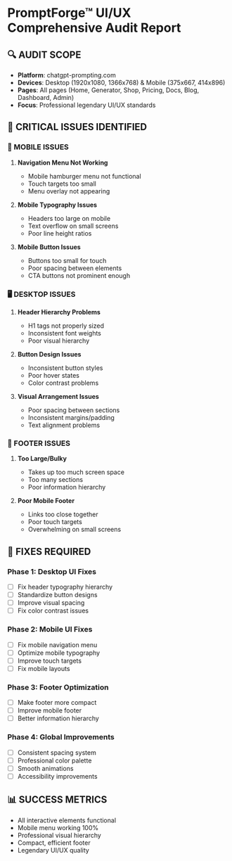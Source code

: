 # PromptForge™ UI/UX Comprehensive Audit Report

## 🔍 AUDIT SCOPE
- **Platform**: chatgpt-prompting.com
- **Devices**: Desktop (1920x1080, 1366x768) & Mobile (375x667, 414x896)
- **Pages**: All pages (Home, Generator, Shop, Pricing, Docs, Blog, Dashboard, Admin)
- **Focus**: Professional legendary UI/UX standards

## 🚨 CRITICAL ISSUES IDENTIFIED

### 📱 MOBILE ISSUES
1. **Navigation Menu Not Working**
   - Mobile hamburger menu not functional
   - Touch targets too small
   - Menu overlay not appearing

2. **Mobile Typography Issues**
   - Headers too large on mobile
   - Text overflow on small screens
   - Poor line height ratios

3. **Mobile Button Issues**
   - Buttons too small for touch
   - Poor spacing between elements
   - CTA buttons not prominent enough

### 🖥️ DESKTOP ISSUES
1. **Header Hierarchy Problems**
   - H1 tags not properly sized
   - Inconsistent font weights
   - Poor visual hierarchy

2. **Button Design Issues**
   - Inconsistent button styles
   - Poor hover states
   - Color contrast problems

3. **Visual Arrangement Issues**
   - Poor spacing between sections
   - Inconsistent margins/padding
   - Text alignment problems

### 🦶 FOOTER ISSUES
1. **Too Large/Bulky**
   - Takes up too much screen space
   - Too many sections
   - Poor information hierarchy

2. **Poor Mobile Footer**
   - Links too close together
   - Poor touch targets
   - Overwhelming on small screens

## 🎯 FIXES REQUIRED

### Phase 1: Desktop UI Fixes
- [ ] Fix header typography hierarchy
- [ ] Standardize button designs
- [ ] Improve visual spacing
- [ ] Fix color contrast issues

### Phase 2: Mobile UI Fixes
- [ ] Fix mobile navigation menu
- [ ] Optimize mobile typography
- [ ] Improve touch targets
- [ ] Fix mobile layouts

### Phase 3: Footer Optimization
- [ ] Make footer more compact
- [ ] Improve mobile footer
- [ ] Better information hierarchy

### Phase 4: Global Improvements
- [ ] Consistent spacing system
- [ ] Professional color palette
- [ ] Smooth animations
- [ ] Accessibility improvements

## 📊 SUCCESS METRICS
- All interactive elements functional
- Mobile menu working 100%
- Professional visual hierarchy
- Compact, efficient footer
- Legendary UI/UX quality


